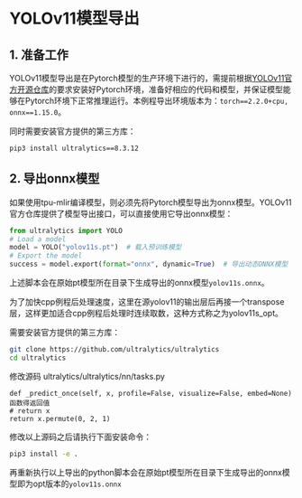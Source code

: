 # YOLOv11模型导出
## 1. 准备工作
YOLOv11模型导出是在Pytorch模型的生产环境下进行的，需提前根据[​YOLOv11官方开源仓库](https://github.com/ultralytics/ultralytics)的要求安装好Pytorch环境，准备好相应的代码和模型，并保证模型能够在Pytorch环境下正常推理运行。本例程导出环境版本为：`torch==2.2.0+cpu, onnx==1.15.0`。

同时需要安装官方提供的第三方库：
```bash
pip3 install ultralytics==8.3.12
```

## 2. 导出onnx模型
如果使用tpu-mlir编译模型，则必须先将Pytorch模型导出为onnx模型。YOLOv11官方仓库提供了模型导出接口，可以直接使用它导出onnx模型：

```python
from ultralytics import YOLO
# Load a model
model = YOLO("yolov11s.pt")  # 载入预训练模型
# Export the model
success = model.export(format="onnx", dynamic=True)  # 导出动态ONNX模型
```

上述脚本会在原始pt模型所在目录下生成导出的onnx模型`yolov11s.onnx`。

为了加快cpp例程后处理速度，这里在源yolov11的输出层后再接一个transpose层，这样更加适合cpp例程后处理时连续取数，这种方式称之为yolov11s_opt。


需要安装官方提供的第三方库：
```bash
git clone https://github.com/ultralytics/ultralytics
cd ultralytics
```

修改源码 ultralytics/ultralytics/nn/tasks.py
```
def _predict_once(self, x, profile=False, visualize=False, embed=None)函数得返回值
# return x
return x.permute(0, 2, 1)
```
修改以上源码之后请执行下面安装命令：
```bash
pip3 install -e .
```

再重新执行以上导出的python脚本会在原始pt模型所在目录下生成导出的onnx模型即为opt版本的`yolov11s.onnx`